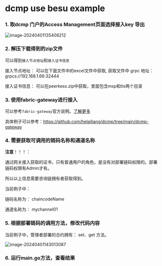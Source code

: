 # dcmp use besu example

### 1. 取dcmp 门户的Access Management页面选择接入key 导出

![image-20240401135406212](README.assets/image-20240401135406212.png)

### 2. 解压下载得到的zip文件

可以得到`接入节点地址`和`接入证书信息`

接入节点地址： 可以在下面文件中的excel文件中获取,  获取文件中 grpc 地址： grpcs://192.168.1.66:32444

接入证书信息： 可以在peerkess.zip中获取，里面包含msp和tls两个目录

### 3. 使用fabric-gateway进行接入

可以参考`fabric-gateway`官方说明。<a href="https://hyperledger-fabric.readthedocs.io/en/latest/gateway.html" target="_blank">了解更多</a>

具体例子可以参考：https://github.com/helailiang/dcmp/tree/main/dcmp-gateway

### 4. 需要获取可调用的链码名称和通道名称

**注意**！！！： 

 通过网关接入获取的证书，只有普通用户的角色，是没有对部署链码权限的。部署链码权限有Admin才有。

所以以上信息需要咨询链拥有者获取得到。

当前例子中：

链码名称为： chaincodeName

通道名称为： mychannel01

### 5. 根据部署链码的调用方法，修改代码内容

当前例子中，管理者部署的合约拥有： set、get 方法。

![image-20240401143013087](README.assets/image-20240401143013087.png)

### 6. 运行main.go方法，查看结果

